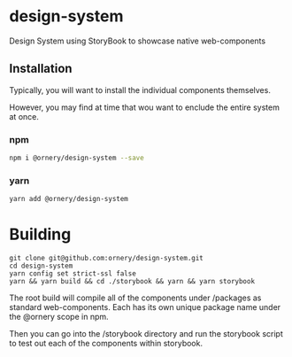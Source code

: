 # design-system
Design System using StoryBook to showcase native web-components


## Installation

Typically, you will want to install the individual components themselves. 


However, you may find at time that wou want to enclude the entire system at once.

### npm
```bash
npm i @ornery/design-system --save
```

### yarn
```bash
yarn add @ornery/design-system
```

# Building
```
git clone git@github.com:ornery/design-system.git
cd design-system
yarn config set strict-ssl false
yarn && yarn build && cd ./storybook && yarn && yarn storybook
```
The root build will compile all of the components under /packages as standard web-components. Each has its own unique package name under the @ornery scope in npm.

Then you can go into the /storybook directory and run the storybook script to test out each of the components within storybook.

